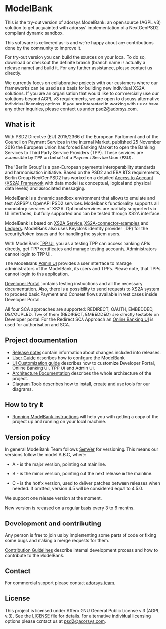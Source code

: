 # ModelBank

This is the try-out version of adorsys ModelBank: an open source (AGPL v3) solution to get acquainted with adorsys’ implementation of a NextGenPSD2 compliant dynamic sandbox. 

This software is delivered as-is and we're happy about any contributions done by the community to improve it.

For try-out version you can build the sources on your local. To do so, download or checkout the definite branch (branch name is actually a release name) and build it. For any further assistance, please contact us directly.

We currently focus on collaborative projects with our customers where our frameworks can be used as a basis for building new individual XS2A solutions.
If you are an organisation that would like to commercially use our solutions beyond AGPL v3 requirements, we are open to discuss alternative individual licensing options. If you are interested in working with us or have any other inquiries, please contact us under [psd2@adorsys.com](mailto:psd2@adorsys.com).

## What is it

With PSD2 Directive (EU) 2015/2366 of the European Parliament and of the Council on Payment Services in the Internal Market, published 25 November 2016
the European Union has forced Banking Market to open the Banking Services to Third Party Service Providers (TPP). These services are accessible by TPP on behalf of a Payment Service User (PSU).

The 'Berlin Group' is a pan-European payments interoperability standards and harmonisation initiative. Based on the PSD2 and EBA RTS requirements, Berlin Group NextGenPSD2 has worked on a detailed [Access to Account (XS2A) Framework](https://www.berlin-group.org/psd2-access-to-bank-accounts) with data model (at conceptual, logical and physical data levels) and associated messaging.

ModelBank is a dynamic sandbox environment that allows to emulate and test ASPSP's OpenAPI PSD2 services.
Modelbank functionality supports all mandatory services of XS2A. Optional services are partially supported via UI interfaces, but fully supported and can be tested through XS2A interface.

ModelBank is based on [XS2A Service](https://github.com/adorsys/xs2a), [XS2A-connector-examples](https://github.com/adorsys/xs2a-connector-examples) and [Ledgers](https://github.com/adorsys/ledgers). ModelBank also uses Keycloak identity provider (IDP) for the security/token issues and for handling the system users.

With ModelBank [TPP UI](tpp-ui/), you as a testing TPP can access banking APIs directly, get TPP certificates and manage testing accounts. Administrators cannot login to TPP UI.

The ModelBank [Admin UI](admin-ui/) provides a user interface to manage administrators of the ModelBank, its users and TPPs. Please note, that TPPs cannot login to this application.

[Developer Portal](developer-portal-ui/) contains testing instructions and all the necessary documentation. Also, there is a possibility to send requests to XS2A system to proceed basic Payment and Consent flows available in test cases inside Developer Portal.

All four SCA approaches are supported: REDIRECT, OAUTH, EMBEDDED, DECOUPLED. Two of them (REDIRECT, EMBEDDED) are directly testable on Developer portal. For the Redirect SCA Approach an [Online Banking UI](oba-ui/) is used for authorisation and SCA.

## Project documentation

-   [Release notes](docs/releasenotes.adoc) contain information about changes included into releases.
-   [User Guide](docs/user-guide.md) describes how to configure the ModelBank.
-   [UI Customization guide](docs/customization_guide/UIs_customization_guide.md) describes how to customize Developer Portal, Online Banking UI, TPP UI and Admin UI.
-   [Architecture Documentation](docs/arc42/modelbank-arc42.adoc) describes the whole architecture of the project.
-   [Diagram Tools](docs/arc42/README.adoc) describes how to install, create and use tools for our diagrams.

## How to try it

-   [Running ModelBank instructions](docs/running-modelbank.md) will help you with getting a copy of the project up and running on your local machine.

## Version policy

In general ModelBank Team follows [SemVer](https://semver.org/) for versioning. This means our versions follow the model A.B.C, where:

-   A - is the major version, pointing out mainline.

-   B - is the minor version, pointing out the next release in the mainline.

-   C - is the hotfix version, used to deliver patches between releases when needed. If omitted, version 4.5 will be considered equal to 4.5.0.

We support one release version at the moment.

New version is released on a regular basis every 3 to 6 months.

## Development and contributing

Any person is free to join us by implementing some parts of code or fixing some bugs and making a merge requests for them.

[Contribution Guidelines](docs/Contribution-Guidelines.md) describe internal development process and how to contribute to the ModelBank.

## Contact

For commercial support please contact [adorsys team](https://adorsys.com/en/products/).

## License

This project is licensed under Affero GNU General Public License v.3 (AGPL v.3). See the [LICENSE](LICENSE) file for details. For alternative individual licensing options please contact us at [psd2@adorsys.com](mailto:psd2@adorsys.com).
